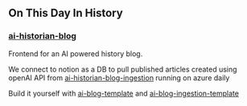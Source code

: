 ## On This Day In History

### [ai-historian-blog](https://ai-historian-blog.com)

Frontend for an AI powered history blog.

We connect to notion as a DB to pull published articles created using openAI API from [ai-historian-blog-ingestion](https://github.com/zsmoore/ai-historian-blog-ingestion) running on azure daily
  
Build it yourself with [ai-blog-template](https://github.com/zsmoore/ai-blog-template) and [ai-blog-ingestion-template](https://github.com/zsmoore/ai-blog-ingestion-template)
